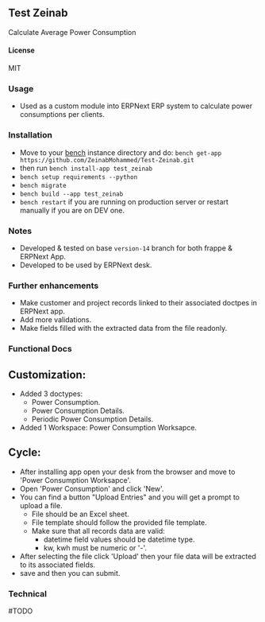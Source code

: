 ## Test Zeinab

Calculate Average Power Consumption

#### License

MIT

### Usage
* Used as a custom module into ERPNext ERP system to calculate power consumptions per clients.

### Installation
+ Move to your [bench](https://github.com/frappe/bench) instance directory and do:
`bench get-app https://github.com/ZeinabMohammed/Test-Zeinab.git`
+ then run `bench install-app test_zeinab`
+ `bench setup requirements --python`
+ `bench migrate`
+ `bench build --app test_zeinab`
+ `bench restart` if you are running on production server or restart manually if you are on DEV one.
### Notes
* Developed  & tested on base `version-14` branch for both frappe & ERPNext App.
* Developed to be used by ERPNext desk.


### Further enhancements
* Make customer and project records linked to their associated doctpes in ERPNext app.
* Add more validations.
* Make fields filled with the extracted data from the file readonly.


### Functional Docs
## Customization:
+ Added 3 doctypes:
  + Power Consumption.
  + Power Consumption Details.
  + Periodic Power Consumption Details.
+ Added 1 Workspace: Power Consumption Worksapce.
 

## Cycle:
- After installing app open your desk from the browser and move to 'Power Consumption Worksapce'.
- Open 'Power Consumption' and click 'New'.
- You can find a button "Upload Entries" and you will  get a prompt to upload a file.
  - File should be an Excel sheet.
  - File template should follow the provided file template.
  - Make sure that all records data are valid:
    - datetime field values should be datetime type.
    - kw, kwh must be numeric or '-'.
- After selecting the file click 'Upload' then your file data will be extracted to its associated fields.
- save and then you can submit.

### Technical
#TODO
